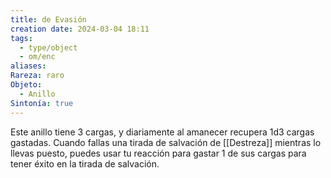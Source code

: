 ```yaml
---
title: de Evasión
creation date: 2024-03-04 18:11
tags:
  - type/object
  - om/enc
aliases: 
Rareza: raro
Objeto:
  - Anillo
Sintonía: true
---
```

Este anillo tiene 3 cargas, y diariamente al amanecer recupera 1d3 cargas gastadas. Cuando fallas una tirada de salvación de [[Destreza]] mientras lo llevas puesto, puedes usar tu reacción para gastar 1 de sus cargas para tener éxito en la tirada de salvación.